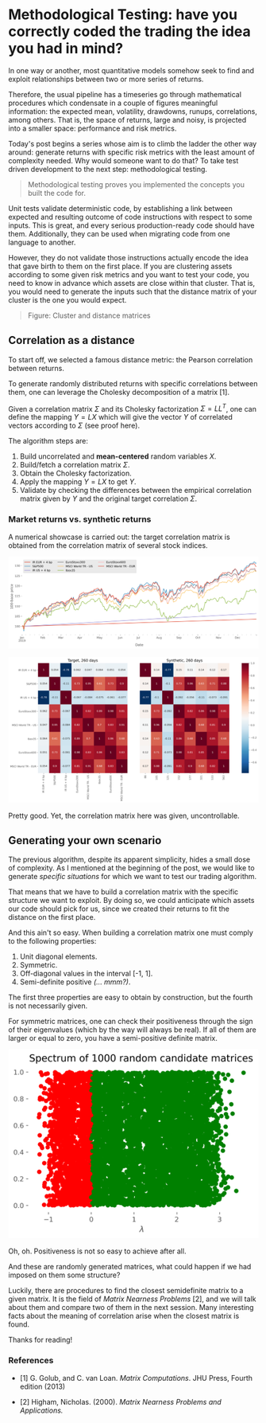 # Methodological Testing: have you correctly coded the trading the idea you had in mind?

In one way or another, most quantitative models somehow seek to find and exploit relationships between two or more series of returns.

Therefore, the usual pipeline has a timeseries go through mathematical procedures which condensate in a couple of figures meaningful information: the expected mean, volatility, drawdowns, runups, correlations, among others. That is, the space of returns, large and noisy, is projected into a smaller space: performance and risk metrics.

Today's post begins a series whose aim is to climb the ladder the other way around: generate returns with specific risk metrics with the least amount of complexity needed. Why would someone want to do that? To take test driven development to the next step: methodological testing. 

> Methodological testing proves you implemented the concepts you built the code for. 

Unit tests validate deterministic code, by establishing a link between expected and resulting outcome of code instructions with respect to some inputs. This is great, and every serious production-ready code should have them. Additionally, they can be used when migrating code from one language to another. 

However, they do not validate those instructions actually encode the idea that gave birth to them on the first place. If you are clustering assets according to some given risk metrics and you want to test your code, you need to know in advance which assets are close within that cluster. That is, you would need to generate the inputs such that the distance matrix of your cluster is the one you would expect.

> Figure: Cluster and distance matrices

## Correlation as a distance

To start off, we selected a famous distance metric: the Pearson correlation between returns. 

To generate randomly distributed returns with specific correlations between them, one can leverage the Cholesky decomposition of a matrix [1]. 

Given a correlation matrix $\Sigma$ and its Cholesky factorization $\Sigma = LL^{T}$, one can define the mapping $Y = LX$ which will give the vector $Y$ of correlated vectors according to $\Sigma$ (see proof here).

The algorithm steps are:

1. Build uncorrelated and **mean-centered** random variables $X$.
1. Build/fetch a correlation matrix $\Sigma$. 
1. Obtain the Cholesky factorization.
1. Apply the mapping $Y = LX$ to get $Y$.
1. Validate by checking the differences between the empirical correlation matrix given by $Y$ and the original target correlation $\Sigma$.

### Market returns vs. synthetic returns

A numerical showcase is carried out: the target correlation matrix is obtained from the correlation matrix of several stock indices.

![prices](./figures/prices.png)

![comparison_matrix](./figures/comparison_target_vs_synthetic.png)

Pretty good. Yet, the correlation matrix here was given, uncontrollable. 

## Generating your own scenario

The previous algorithm, despite its apparent simplicity, hides a small dose of complexity. As I mentioned at the beginning of the post, we would like to generate *specific situations* for which we want to test our trading algorithm. 

That means that we have to build a correlation matrix with the specific structure we want to exploit. By doing so, we could anticipate which assets our code should pick for us, since we created their returns to fit the distance on the first place. 

And this ain't so easy. When building a correlation matrix one must comply to the following properties:

1. Unit diagonal elements.
1. Symmetric.
1. Off-diagonal values in the interval [-1, 1]. 
1. Semi-definite positive *(... mmm?)*.

The first three properties are easy to obtain by construction, but the fourth is not necessarily given. 

For symmetric matrices, one can check their positiveness through the sign of their eigenvalues (which by the way will always be real). If all of them are larger or equal to zero, you have a semi-positive definite matrix. 

![spectrum](./figures/spectrum.png)

Oh, oh. Positiveness is not so easy to achieve after all. 

And these are randomly generated matrices, what could happen if we had imposed on them some structure?

Luckily, there are procedures to find the closest semidefinite matrix to a given matrix. It is the field of *Matrix Nearness Problems* [2], and we will talk about them and compare two of them in the next session. Many interesting facts about the meaning of correlation arise when the closest matrix is found. 

Thanks for reading! 

### References
	
* [1] G. Golub, and C. van Loan. *Matrix Computations*. JHU Press, Fourth edition (2013)

* [2] Higham, Nicholas. (2000). *Matrix Nearness Problems and Applications.*